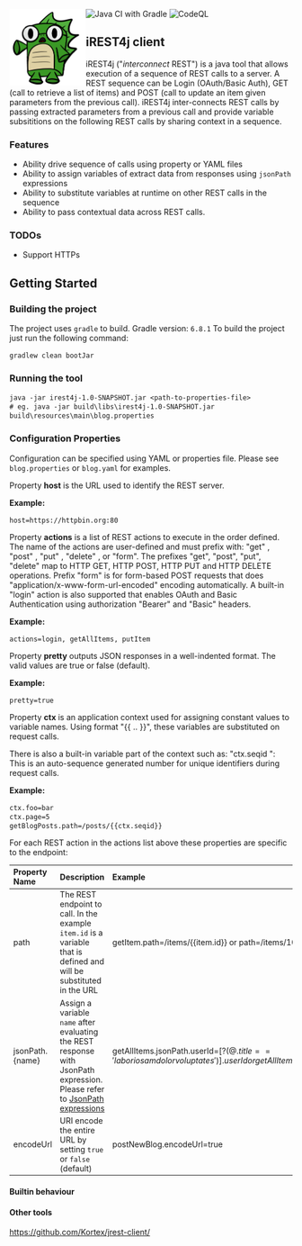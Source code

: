 ![Java CI with Gradle](https://github.com/psurti/crest4j/workflows/Java%20CI%20with%20Gradle/badge.svg?branch=master)
![CodeQL](https://github.com/psurti/crest4j/workflows/CodeQL/badge.svg)
<img src="doc/logo/iDino2.png" width="27%"  height="27%" style="float: left" align="left">
## iREST4j client
iREST4j ("*interconnect* REST") is a java tool that allows execution of a sequence of REST calls to a server. A REST sequence can be Login (OAuth/Basic Auth), GET (call to retrieve a list of items) and POST (call to update an item given parameters from the previous call). iREST4j inter-connects REST calls by passing extracted parameters from a previous call and provide variable subsititions on the following REST calls by sharing context in a sequence. 

### Features
- Ability drive sequence of calls using property or YAML files
- Ability to assign variables of extract data from responses using `jsonPath` expressions
- Ability to substitute variables at runtime on other REST calls in the sequence
- Ability to pass contextual data across REST calls.

### TODOs
- Support HTTPs

## Getting Started

### Building the project
The project uses `gradle` to build. Gradle version: `6.8.1`
To build the project just run the following command:
```shell
gradlew clean bootJar
```

### Running the tool
```
java -jar irest4j-1.0-SNAPSHOT.jar <path-to-properties-file>
# eg. java -jar build\libs\irest4j-1.0-SNAPSHOT.jar build\resources\main\blog.properties
```

### Configuration Properties
Configuration can be specified using YAML or properties file. Please see `blog.properties` or `blog.yaml` for examples. 

Property **host** is the URL used to identify the REST server. 

**Example:**
```properties
host=https://httpbin.org:80
```

Property **actions** is a list of REST actions to execute in the order defined. The name of the actions are user-defined and must prefix with: "get" , "post" , "put" , "delete" , or  "form". The prefixes "get", "post", "put", "delete" map to HTTP GET, HTTP POST, HTTP PUT and HTTP DELETE operations. Prefix "form" is for form-based POST requests that does "application/x-www-form-url-encoded" encoding automatically. A built-in "login" action is also supported that enables OAuth and Basic Authentication using authorization "Bearer" and "Basic" headers.

**Example:**
```properties
actions=login, getAllItems, putItem
```

Property **pretty** outputs JSON responses in a well-indented format. The valid values are true or false (default).

**Example:**
```properties
pretty=true
```

Property **ctx** is an application context used for assigning constant values to variable names. Using format "{{ .. }}",  these variables are substituted on request calls. 

There is also a built-in variable part of the context such as:
"ctx.seqid ": This is an auto-sequence generated number for unique identifiers during request calls.

**Example:**
```properties
ctx.foo=bar 
ctx.page=5
getBlogPosts.path=/posts/{{ctx.seqid}}
```


For each REST action in the actions list above these properties are specific to the endpoint:

Property Name | Description | Example
:----- | :---- | :-----
path   | The REST endpoint to call. In the example `item.id` is a variable that is defined and will be substituted in the URL | getItem.path=/items/{{item.id}} or path=/items/10
jsonPath.{name}| Assign a variable `name` after evaluating the REST response with JsonPath expression. Please refer to [JsonPath expressions](http://jsonpath.com)|getAllItems.jsonPath.userId=$[?(@.title == 'laboriosam dolor voluptates')].userId or getAllItems.jsonPath.user.id=$..id
encodeUrl| URI encode the entire URL by setting `true` or `false` (default)| postNewBlog.encodeUrl=true

#### Builtin behaviour

#### Other tools
https://github.com/Kortex/jrest-client/
